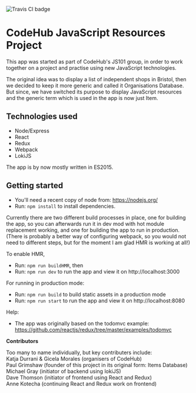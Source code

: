![Travis CI badge](https://travis-ci.org/CodeHubOrg/organisations-database.svg?branch=master)

# CodeHub JavaScript Resources Project

This app was started as part of CodeHub's JS101 group, in order to work together on a project and practise using new JavaScript technologies.    

The original idea was to display a list of independent shops in Bristol, then we decided to keep it more generic and called it Organisations Database. But since, we have switched its purpose to display JavaScript resources and the generic term which is used in the app is now just Item.     

## Technologies used
* Node/Express
* React
* Redux
* Webpack
* LokiJS

The app is by now mostly written in ES2015.

## Getting started

* You'll need a recent copy of node from: https://nodejs.org/
* Run: `npm install` to install dependencies.

Currently there are two different build processes in place, one for building the app, so you can afterwards run it in dev mod with hot module replacement working, and one for building the app to run in production. (There is probably a better way of configuring webpack, so you would not need to different steps, but for the moment I am glad HMR is working at all!)

To enable HMR, 
* Run: `npm run buildHMR`, then 
* Run: `npm run dev` to run the app and view it on http://localhost:3000

For running in production mode:
* Run: `npm run build` to build static assets in a production mode
* Run: `npm run start` to run the app and view it on http://localhost:8080

Help:
- The app was originally based on the todomvc example: https://github.com/reactjs/redux/tree/master/examples/todomvc

**Contributors**

Too many to name individually, but key contributers include:    
Katja Durrani & Gicela Morales (organisers of CodeHub)      
Paul Grimshaw (founder of this project in its original form: Items Database)   
Michael Gray (initiator of backend using lokiJS)    
Dave Thomson (initiator of frontend using React and Redux)  
Anne Kotecha (continuing React and Redux work on frontend)  
